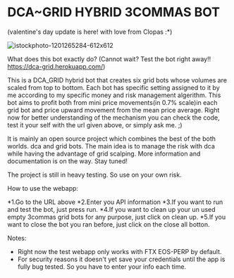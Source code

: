 # DCA~GRID HYBRID 3COMMAS BOT
(valentine's day update is here! with love from Clopas :*)

![istockphoto-1201265284-612x612](https://user-images.githubusercontent.com/95540919/153899254-b3f0b837-ca06-4e96-b1bf-c0aeac46d709.jpg)

What does this bot exactly do?
(Cannot wait? Test the bot right away!! https://dca-grid.herokuapp.com/)

This is a DCA_GRID hybrid bot that creates six grid bots whose volumes are scaled from top to bottom. Each bot has specific setting assigned to it by me according to my specific money and risk management algerithm. This bot aims to profit both from mini price movements(in 0.7% scale)in each grid bot and price upward movement from the mean price average.
Right now for better understanding of the mechanism you can check the code, test it your self with the url given above, or simply ask me. ;)

It is mainly an open source project which combines the best of the both worlds. dca and grid bots. The main idea is to manage the risk with dca while having the advantage of grid scalping. More information and documentation is on the way. Stay tuned!

The project is still in heavy testing. So use on your own risk.

How to use the webapp:

*1.Go to the URL above
*2.Enter you API information
*3.If you want to run and test the bot, just press run.
*4.If you want to clean up your un used empty 3commas grid bots for any purpose, just click on clean up.
*5.If you want to close the bot you ran before, just click on the close all botton.

Notes:
  
  * Right now the test webapp only works with FTX EOS-PERP by default.
  * For security reasons it doesn't yet save your credentials until the app is fully bug tested. So you have to enter your info each time.
